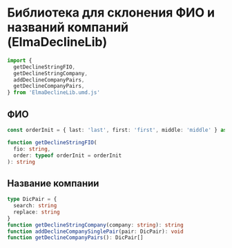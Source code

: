 # Библиотека для склонения ФИО и названий компаний (ElmaDeclineLib)

```ts
import {
  getDeclineStringFIO,
  getDeclineStringCompany,
  addDeclineCompanyPairs,
  getDeclineCompanyPairs,
} from 'ElmaDeclineLib.umd.js'
```

## ФИО

```ts
const orderInit = { last: 'last', first: 'first', middle: 'middle' } as const

function getDeclineStringFIO(
  fio: string,
  order: typeof orderInit = orderInit
): string
```

## Название компании

```ts
type DicPair = {
  search: string
  replace: string
}
function getDeclineStringCompany(company: string): string
function addDeclineCompanySinglePair(pair: DicPair): void
function getDeclineCompanyPairs(): DicPair[]
```
